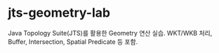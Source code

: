 # jts-geometry-lab
Java Topology Suite(JTS)를 활용한 Geometry 연산 실습. WKT/WKB 처리, Buffer, Intersection, Spatial Predicate 등 포함.
